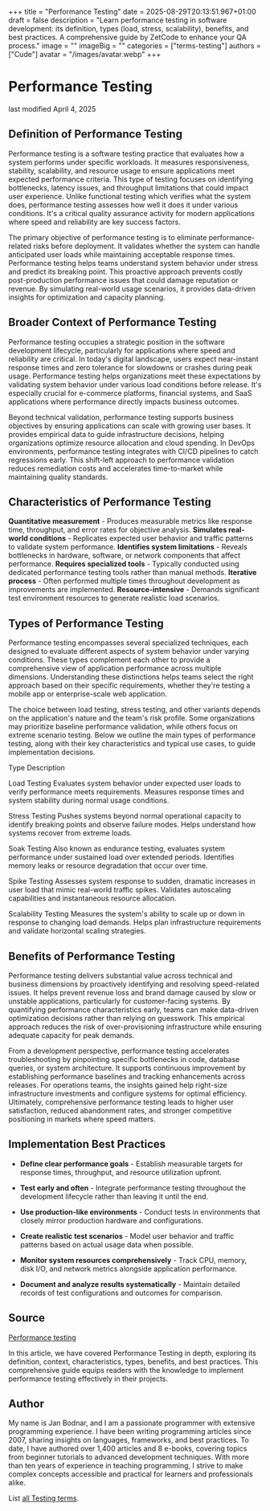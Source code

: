 +++
title = "Performance Testing"
date = 2025-08-29T20:13:51.967+01:00
draft = false
description = "Learn performance testing in software development: its definition, types (load, stress, scalability), benefits, and best practices. A comprehensive guide by ZetCode to enhance your QA process."
image = ""
imageBig = ""
categories = ["terms-testing"]
authors = ["Cude"]
avatar = "/images/avatar.webp"
+++

# Performance Testing

last modified April 4, 2025

## Definition of Performance Testing

Performance testing is a software testing practice that evaluates how a system
performs under specific workloads. It measures responsiveness, stability,
scalability, and resource usage to ensure applications meet expected performance
criteria. This type of testing focuses on identifying bottlenecks, latency
issues, and throughput limitations that could impact user experience. Unlike
functional testing which verifies what the system does, performance testing
assesses how well it does it under various conditions. It's a critical quality
assurance activity for modern applications where speed and reliability are key
success factors.

The primary objective of performance testing is to eliminate performance-related
risks before deployment. It validates whether the system can handle anticipated
user loads while maintaining acceptable response times. Performance testing
helps teams understand system behavior under stress and predict its breaking
point. This proactive approach prevents costly post-production performance
issues that could damage reputation or revenue. By simulating real-world usage
scenarios, it provides data-driven insights for optimization and capacity
planning.

## Broader Context of Performance Testing

Performance testing occupies a strategic position in the software development
lifecycle, particularly for applications where speed and reliability are
critical. In today's digital landscape, users expect near-instant response times
and zero tolerance for slowdowns or crashes during peak usage. Performance
testing helps organizations meet these expectations by validating system
behavior under various load conditions before release. It's especially crucial
for e-commerce platforms, financial systems, and SaaS applications where
performance directly impacts business outcomes.

Beyond technical validation, performance testing supports business objectives by
ensuring applications can scale with growing user bases. It provides empirical
data to guide infrastructure decisions, helping organizations optimize resource
allocation and cloud spending. In DevOps environments, performance testing
integrates with CI/CD pipelines to catch regressions early. This shift-left
approach to performance validation reduces remediation costs and accelerates
time-to-market while maintaining quality standards.

## Characteristics of Performance Testing

**Quantitative measurement** - Produces measurable metrics like
response time, throughput, and error rates for objective analysis.
**Simulates real-world conditions** - Replicates expected user
behavior and traffic patterns to validate system performance.
**Identifies system limitations** - Reveals bottlenecks in
hardware, software, or network components that affect performance.
**Requires specialized tools** - Typically conducted using
dedicated performance testing tools rather than manual methods.
**Iterative process** - Often performed multiple times
throughout development as improvements are implemented.
**Resource-intensive** - Demands significant test environment
resources to generate realistic load scenarios.

## Types of Performance Testing

Performance testing encompasses several specialized techniques, each designed to
evaluate different aspects of system behavior under varying conditions. These
types complement each other to provide a comprehensive view of application
performance across multiple dimensions. Understanding these distinctions helps
teams select the right approach based on their specific requirements, whether
they're testing a mobile app or enterprise-scale web application.

The choice between load testing, stress testing, and other variants depends on
the application's nature and the team's risk profile. Some organizations may
prioritize baseline performance validation, while others focus on extreme
scenario testing. Below we outline the main types of performance testing, along
with their key characteristics and typical use cases, to guide implementation
decisions.

Type
Description

Load Testing
Evaluates system behavior under expected user loads to verify performance
meets requirements. Measures response times and system stability during normal
usage conditions.

Stress Testing
Pushes systems beyond normal operational capacity to identify breaking points
and observe failure modes. Helps understand how systems recover from extreme
loads.

Soak Testing
Also known as endurance testing, evaluates system performance under sustained
load over extended periods. Identifies memory leaks or resource degradation that
occur over time.

Spike Testing
Assesses system response to sudden, dramatic increases in user load that
mimic real-world traffic spikes. Validates autoscaling capabilities and
instantaneous resource allocation.

Scalability Testing
Measures the system's ability to scale up or down in response to changing
load demands. Helps plan infrastructure requirements and validate horizontal
scaling strategies.

## Benefits of Performance Testing

Performance testing delivers substantial value across technical and business
dimensions by proactively identifying and resolving speed-related issues. It
helps prevent revenue loss and brand damage caused by slow or unstable
applications, particularly for customer-facing systems. By quantifying
performance characteristics early, teams can make data-driven optimization
decisions rather than relying on guesswork. This empirical approach reduces the
risk of over-provisioning infrastructure while ensuring adequate capacity for
peak demands.

From a development perspective, performance testing accelerates troubleshooting
by pinpointing specific bottlenecks in code, database queries, or system
architecture. It supports continuous improvement by establishing performance
baselines and tracking enhancements across releases. For operations teams, the
insights gained help right-size infrastructure investments and configure systems
for optimal efficiency. Ultimately, comprehensive performance testing leads to
higher user satisfaction, reduced abandonment rates, and stronger competitive
positioning in markets where speed matters.

## Implementation Best Practices

- **Define clear performance goals** - Establish measurable targets for response times, throughput, and resource utilization upfront.

- **Test early and often** - Integrate performance testing throughout the development lifecycle rather than leaving it until the end.

- **Use production-like environments** - Conduct tests in environments that closely mirror production hardware and configurations.

- **Create realistic test scenarios** - Model user behavior and traffic patterns based on actual usage data when possible.

- **Monitor system resources comprehensively** - Track CPU, memory, disk I/O, and network metrics alongside application performance.

- **Document and analyze results systematically** - Maintain detailed records of test configurations and outcomes for comparison.

## Source

[Performance testing](https://en.wikipedia.org/wiki/Software_performance_testing)

In this article, we have covered Performance Testing in depth, exploring its
definition, context, characteristics, types, benefits, and best practices. This
comprehensive guide equips readers with the knowledge to implement performance
testing effectively in their projects.

## Author

My name is Jan Bodnar, and I am a passionate programmer with extensive
programming experience. I have been writing programming articles since 2007,
sharing insights on languages, frameworks, and best practices. To date, I have
authored over 1,400 articles and 8 e-books, covering topics from beginner
tutorials to advanced development techniques. With more than ten years of
experience in teaching programming, I strive to make complex concepts accessible
and practical for learners and professionals alike.

List [all Testing terms](/all/#terms-test).